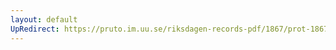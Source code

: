 ```yaml
---
layout: default
UpRedirect: https://pruto.im.uu.se/riksdagen-records-pdf/1867/prot-1867--ak--512/prot-1867--ak--512_038.pdf
---
```

